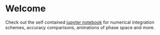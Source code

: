 # Welcome
Check out the self contained [jupyter notebook](numerical_integration_damped_harmonic_d17397nr.ipynb) for numerical integration schemes, accuracy comparisons, animations of phase space and more.

